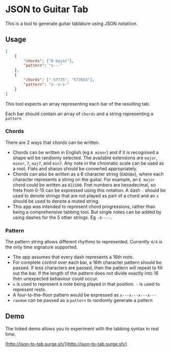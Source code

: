 # JSON to Guitar Tab
This is a tool to generate guitar tablature using JSON notatiion.

## Usage
```json
[
    {
        "chords": ["D major"],
        "pattern": "x---"
    },
    {
        "chords": ["-57775", "577655"],
        "pattern": "x--x-x-"
    }
]
```

This tool expects an array representing each bar of the resulting tab.

Each bar should contain an array of `chords` and a string representing a `pattern`

### Chords
There are 2 ways that chords can be written.

- Chords can be written in English (eg `A minor`) and if it is recognised a shape will be randomly selected.
The available extensions are `major`, `minor`, `7`, `maj7`, and `min7`. Any note in the chromatic scale can be used as a root. Flats and sharps should be converted appropriately.
- Chords can also be written as a 6 character string (`EADGBe`), where each character represents a string on the guitar.
For example, an `E major` chord could be written as `022100`. Fret numbers are hexadecimal, so frets from 0-15 can be expressed using this notation. A dash `-` should be used to denote strings that are not played as part of a chord and an `x` should be used to denote a muted string.
- This app was intended to represent chord progressions, rather than being a comprehensive tabbing tool. But single notes can be added by using dashes for the 5 other strings. Eg `-4----`.

### Pattern

The pattern string allows different rhythms to represented. Currently `4/4` is the only time signature supported.

- The app assumes that every dash represents a 16th note.
- For complete control over each bar, a 16th character pattern should be passed. If less characters are passed, then the pattern will repeat to fill out the bar. If the length of the pattern does not divide exactly into 16 then unexpected behaviour could occur.
- `x` is used to represent a note being played in that position. `-` is used to represent rests.
- A four-to-the-floor pattern would be expressed as `x---x---x---x---`
- `random` can be passed as a `pattern` to randomly generate a pattern

## Demo

The linked demo allows you to experiment with the tabbing syntax in real time.

[http://json-to-tab.surge.sh/](http://json-to-tab.surge.sh/)